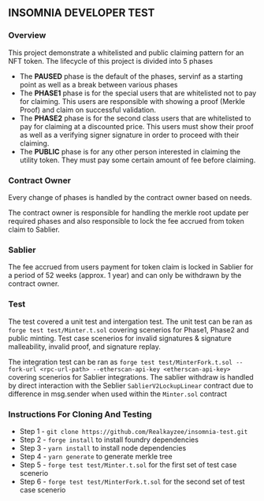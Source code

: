 ## INSOMNIA DEVELOPER TEST

### Overview

This project demonstrate a whitelisted and public claiming pattern for an NFT token. The lifecycle of this project is divided into 5 phases

- The **PAUSED** phase is the default of the phases, servinf as a starting point as well as a break between various phases
- The **PHASE1** phase is for the special users that are whitelisted not to pay for claiming. This users are responsible with showing a proof (Merkle Proof) and claim on successful validation.
- The **PHASE2** phase is for the second class users that are whitelisted to pay for claiming at a discounted price. This users must show their proof as well as a verifying signer signature in order to proceed with their claiming.
- The **PUBLIC** phase is for any other person interested in claiming the utility token. They must pay some certain amount of fee before claiming.

### Contract Owner

Every change of phases is handled by the contract owner based on needs.

The contract owner is responsible for handling the merkle root update per required phases and also responsible to lock the fee accrued from token claim to Sablier.

### Sablier

The fee accrued from users payment for token claim is locked in Sablier for a period of 52 weeks (approx. 1 year) and can only be withdrawn by the contract owner.

### Test

The test covered a unit test and intergation test. The unit test can be ran as `forge test test/Minter.t.sol` covering scenerios for Phase1, Phase2 and public minting. Test case scenerios for invalid signatures & signature malleability, invalid proof, and signature replay.

The integration test can be ran as `forge test test/MinterFork.t.sol --fork-url <rpc-url-path> --etherscan-api-key <etherscan-api-key>` covering scenerios for Sablier integrations. The sablier withdraw is handled by direct interaction with the Seblier `SablierV2LockupLinear` contract due to difference in msg.sender when used within the `Minter.sol` contract

### Instructions For Cloning And Testing

- Step 1 - `git clone https://github.com/Realkayzee/insomnia-test.git`
- Step 2 - `forge install` to install foundry dependencies
- Step 3 - `yarn install` to install node dependencies
- Step 4 - `yarn generate` to generate merkle tree
- Step 5 - `forge test test/Minter.t.sol` for the first set of test case scenerio
- Step 6 - `forge test test/MinterFork.t.sol` for the second set of test case scenerio
